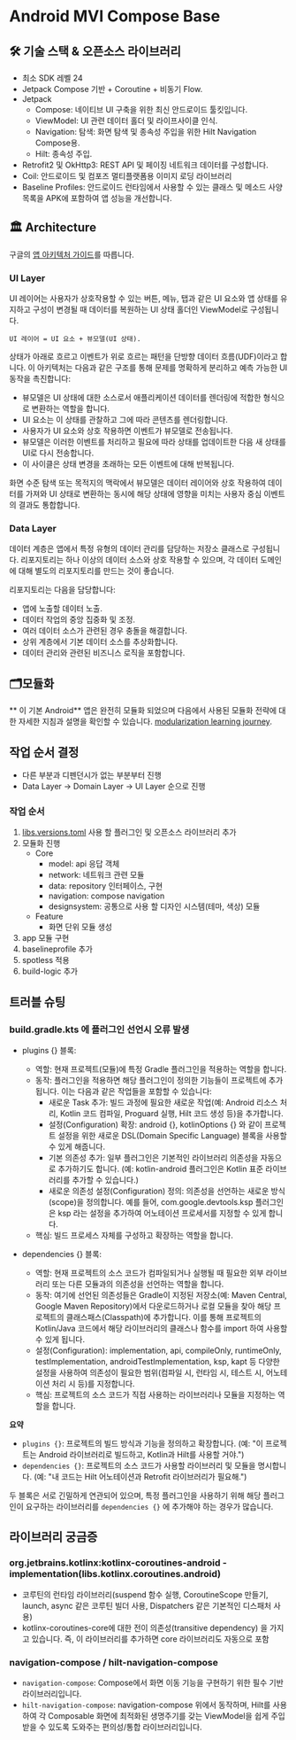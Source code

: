 # Android MVI Compose Base

## 🛠 기술 스택 & 오픈소스 라이브러리
- 최소 SDK 레벨 24
- Jetpack Compose 기반 + Coroutine + 비동기 Flow.
- Jetpack
  - Compose: 네이티브 UI 구축을 위한 최신 안드로이드 툴킷입니다.
  - ViewModel: UI 관련 데이터 홀더 및 라이프사이클 인식.
  - Navigation: 탐색: 화면 탐색 및 종속성 주입을 위한 Hilt Navigation Compose용.
  - Hilt: 종속성 주입.
- Retrofit2 및 OkHttp3: REST API 및 페이징 네트워크 데이터를 구성합니다.
- Coil: 안드로이드 및 컴포즈 멀티플랫폼용 이미지 로딩 라이브러리
- Baseline Profiles: 안드로이드 런타임에서 사용할 수 있는 클래스 및 메소드 사양 목록을 APK에 포함하여 앱 성능을 개선합니다.

## 🏛️ Architecture
구글의 [앱 아키텍처 가이드](https://developer.android.com/topic/architecture?hl=ko)를 따릅니다.

### UI Layer
UI 레이어는 사용자가 상호작용할 수 있는 버튼, 메뉴, 탭과 같은 UI 요소와 앱 상태를 유지하고 구성이 변경될 때 데이터를 복원하는 UI 상태 홀더인 ViewModel로 구성됩니다.

`UI 레이어 = UI 요소 + 뷰모델(UI 상태).`

상태가 아래로 흐르고 이벤트가 위로 흐르는 패턴을 단방향 데이터 흐름(UDF)이라고 합니다. 이 아키텍처는 다음과 같은 구조를 통해 문제를 명확하게 분리하고 예측 가능한 UI 동작을 촉진합니다:
- 뷰모델은 UI 상태에 대한 소스로서 애플리케이션 데이터를 렌더링에 적합한 형식으로 변환하는 역할을 합니다.
- UI 요소는 이 상태를 관찰하고 그에 따라 콘텐츠를 렌더링합니다.
- 사용자가 UI 요소와 상호 작용하면 이벤트가 뷰모델로 전송됩니다.
- 뷰모델은 이러한 이벤트를 처리하고 필요에 따라 상태를 업데이트한 다음 새 상태를 UI로 다시 전송합니다.
- 이 사이클은 상태 변경을 초래하는 모든 이벤트에 대해 반복됩니다.

화면 수준 탐색 또는 목적지의 맥락에서 뷰모델은 데이터 레이어와 상호 작용하여 데이터를 가져와 UI 상태로 변환하는 동시에 해당 상태에 영향을 미치는 사용자 중심 이벤트의 결과도 통합합니다.

### Data Layer
데이터 계층은 앱에서 특정 유형의 데이터 관리를 담당하는 저장소 클래스로 구성됩니다. 리포지토리는 하나 이상의 데이터 소스와 상호 작용할 수 있으며, 각 데이터 도메인에 대해 별도의 리포지토리를 만드는 것이 좋습니다.

리포지토리는 다음을 담당합니다:
- 앱에 노출할 데이터 노출.
- 데이터 작업의 중앙 집중화 및 조정.
- 여러 데이터 소스가 관련된 경우 충돌을 해결합니다.
- 상위 계층에서 기본 데이터 소스를 추상화합니다.
- 데이터 관리와 관련된 비즈니스 로직을 포함합니다.

## 🗂️모듈화

** 이 기본 Android** 앱은 완전히 모듈화 되었으며 다음에서 사용된 모듈화 전략에 대한 자세한 지침과 설명을 확인할 수 있습니다.
[modularization learning journey](docs/ModularizationLearningJourney.md).

## 작업 순서 결정
- 다른 부분과 디펜던시가 없는 부분부터 진행
- Data Layer -> Domain Layer -> UI Layer 순으로 진행

### 작업 순서
1. [libs.versions.toml](gradle/libs.versions.toml) 사용 할 플러그인 및 오픈소스 라이브러리 추가
2. 모듈화 진행
   - Core
     - model: api 응답 객체
     - network: 네트워크 관련 모듈
     - data: repository 인터페이스, 구현
     - navigation: compose navigation
     - designsystem: 공통으로 사용 할 디자인 시스템(테마, 색상) 모듈
   - Feature
     - 화면 단위 모듈 생성
3. app 모듈 구현
4. baselineprofile 추가
5. spotless 적용
6. build-logic 추가

## 트러블 슈팅

### build.gradle.kts 에 플러그인 선언시 오류 발생

- plugins {} 블록:
  - 역할: 현재 프로젝트(모듈)에 특정 Gradle 플러그인을 적용하는 역할을 합니다. 
  - 동작: 플러그인을 적용하면 해당 플러그인이 정의한 기능들이 프로젝트에 추가됩니다. 이는 다음과 같은 작업들을 포함할 수 있습니다:
    - 새로운 Task 추가: 빌드 과정에 필요한 새로운 작업(예: Android 리소스 처리, Kotlin 코드 컴파일, Proguard 실행, Hilt 코드 생성 등)을 추가합니다.
    - 설정(Configuration) 확장: android {}, kotlinOptions {} 와 같이 프로젝트 설정을 위한 새로운 DSL(Domain Specific Language) 블록을 사용할 수 있게 해줍니다.
    - 기본 의존성 추가: 일부 플러그인은 기본적인 라이브러리 의존성을 자동으로 추가하기도 합니다. (예: kotlin-android 플러그인은 Kotlin 표준 라이브러리를 추가할 수 있습니다.)
    - 새로운 의존성 설정(Configuration) 정의: 의존성을 선언하는 새로운 방식(scope)을 정의합니다. 예를 들어, com.google.devtools.ksp 플러그인은 ksp 라는 설정을 추가하여 어노테이션 프로세서를 지정할 수 있게 합니다.
  - 핵심: 빌드 프로세스 자체를 구성하고 확장하는 역할을 합니다.

- dependencies {} 블록:
  - 역할: 현재 프로젝트의 소스 코드가 컴파일되거나 실행될 때 필요한 외부 라이브러리 또는 다른 모듈과의 의존성을 선언하는 역할을 합니다.
  - 동작: 여기에 선언된 의존성들은 Gradle이 지정된 저장소(예: Maven Central, Google Maven Repository)에서 다운로드하거나 로컬 모듈을 찾아 해당 프로젝트의 클래스패스(Classpath)에 추가합니다. 이를 통해 프로젝트의 Kotlin/Java 코드에서 해당 라이브러리의 클래스나 함수를 import 하여 사용할 수 있게 됩니다.
  - 설정(Configuration): implementation, api, compileOnly, runtimeOnly, testImplementation, androidTestImplementation, ksp, kapt 등 다양한 설정을 사용하여 의존성이 필요한 범위(컴파일 시, 런타임 시, 테스트 시, 어노테이션 처리 시 등)를 지정합니다.
  - 핵심: 프로젝트의 소스 코드가 직접 사용하는 라이브러리나 모듈을 지정하는 역할을 합니다.

**요약**
- `plugins {}`: 프로젝트의 빌드 방식과 기능을 정의하고 확장합니다. (예: "이 프로젝트는 Android 라이브러리로 빌드하고, Kotlin과 Hilt를 사용할 거야.")
- `dependencies {}`: 프로젝트의 소스 코드가 사용할 라이브러리 및 모듈을 명시합니다. (예: "내 코드는 Hilt 어노테이션과 Retrofit 라이브러리가 필요해.")

두 블록은 서로 긴밀하게 연관되어 있으며, 특정 플러그인을 사용하기 위해 해당 플러그인이 요구하는 라이브러리를 `dependencies {}` 에 추가해야 하는 경우가 많습니다.

## 라이브러리 궁금증
### org.jetbrains.kotlinx:kotlinx-coroutines-android - implementation(libs.kotlinx.coroutines.android)
- 코루틴의 런타임 라이브러리(suspend 함수 실행, CoroutineScope 만들기, launch, async 같은 코루틴 빌더 사용, Dispatchers 같은 기본적인 디스패처 사용)
- kotlinx-coroutines-core에 대한 전이 의존성(transitive dependency) 을 가지고 있습니다. 즉, 이 라이브러리를 추가하면 core 라이브러리도 자동으로 포함

### navigation-compose / hilt-navigation-compose
- `navigation-compose`: Compose에서 화면 이동 기능을 구현하기 위한 필수 기반 라이브러리입니다.
- `hilt-navigation-compose`: navigation-compose 위에서 동작하며, Hilt를 사용하여 각 Composable 화면에 최적화된 생명주기를 갖는 ViewModel을 쉽게 주입받을 수 있도록 도와주는 편의성/통합 라이브러리입니다.